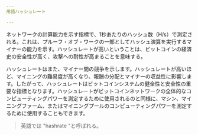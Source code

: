```yaml
---
用語ハッシュレート

---
```

ネットワークの計算能力を示す指標で、1秒あたりのハッシュ数（H/s）で測定される。これは、プルーフ・オブ・ワークの一部としてハッシュ演算を実行するマイナーの能力を示す。ハッシュレートが高いということは、ビットコインの経済史の安全性が高く、攻撃への耐性が高まることを意味する。

ハッシュレートはまた、マイナー間の競争を示します。ハッシュレートが高いほど、マイニングの難易度が高くなり、報酬の分配とマイナーの収益性に影響します。したがって、ハッシュレートはビットコインシステムの健全性と安全性の重要な指標となります。ハッシュレートがビットコインネットワークの全体的なコンピューティングパワーを測定するために使用されるのと同様に、マシン、マイニングファーム、またはマイニングプールのコンピューティングパワーを測定するために使用することもできます。

> 英語では "hashrate "と呼ばれる。